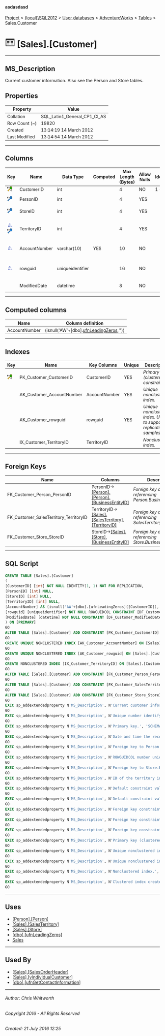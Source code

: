 #### asdasdasd

[Project](../../../../index.md) > [(local)\\SQL2012](../../../index.md) > [User databases](../../index.md) > [AdventureWorks](../index.md) > [Tables](Tables.md) > Sales.Customer

# ![Tables](../../../../Images/Table32.png) [Sales].[Customer]

---

## <a name="#description"></a>MS_Description

Current customer information. Also see the Person and Store tables.

## <a name="#properties"></a>Properties

| Property | Value |
|---|---|
| Collation | SQL_Latin1_General_CP1_CI_AS |
| Row Count (~) | 19820 |
| Created | 13:14:19 14 March 2012 |
| Last Modified | 13:14:54 14 March 2012 |


---

## <a name="#columns"></a>Columns

| Key | Name | Data Type | Computed | Max Length (Bytes) | Allow Nulls | Identity | Identity Replication | Default | Description |
|---|---|---|---|---|---|---|---|---|---|
| [![Cluster Primary Key PK_Customer_CustomerID: CustomerID](../../../../Images/pkcluster.png)](#indexes) | CustomerID | int |  | 4 | NO | 1 - 1 | NO |  | _Primary key._ |
| [![Foreign Keys FK_Customer_Person_PersonID: [Person].[Person].PersonID](../../../../Images/fk.png)](#foreignkeys) | PersonID | int |  | 4 | YES |  |  |  | _Foreign key to Person.BusinessEntityID_ |
| [![Foreign Keys FK_Customer_Store_StoreID: [Sales].[Store].StoreID](../../../../Images/fk.png)](#foreignkeys) | StoreID | int |  | 4 | YES |  |  |  | _Foreign key to Store.BusinessEntityID_ |
| [![Indexes IX_Customer_TerritoryID](../../../../Images/Index.png)](#indexes)[![Foreign Keys FK_Customer_SalesTerritory_TerritoryID: [Sales].[SalesTerritory].TerritoryID](../../../../Images/fk.png)](#foreignkeys) | TerritoryID | int |  | 4 | YES |  |  |  | _ID of the territory in which the customer is located. Foreign key to SalesTerritory.SalesTerritoryID._ |
| [![Indexes AK_Customer_AccountNumber](../../../../Images/Index.png)](#indexes) | AccountNumber | varchar(10) | YES | 10 | NO |  |  |  | _Unique number identifying the customer assigned by the accounting system._ |
| [![Indexes AK_Customer_rowguid](../../../../Images/Index.png)](#indexes) | rowguid | uniqueidentifier |  | 16 | NO |  |  | (newid()) | _ROWGUIDCOL number uniquely identifying the record. Used to support a merge replication sample._ |
|  | ModifiedDate | datetime |  | 8 | NO |  |  | (getdate()) | _Date and time the record was last updated._ |


---

## <a name="#computedcolumns"></a>Computed columns

| Name | Column definition |
|---|---|
| AccountNumber | (isnull('AW'+[dbo].[ufnLeadingZeros]([CustomerID]),'')) |


---

## <a name="#indexes"></a>Indexes

| Key | Name | Key Columns | Unique | Description |
|---|---|---|---|---|
| [![Cluster Primary Key PK_Customer_CustomerID: CustomerID](../../../../Images/pkcluster.png)](#indexes) | PK_Customer_CustomerID | CustomerID | YES | _Primary key (clustered) constraint_ |
|  | AK_Customer_AccountNumber | AccountNumber | YES | _Unique nonclustered index._ |
|  | AK_Customer_rowguid | rowguid | YES | _Unique nonclustered index. Used to support replication samples._ |
|  | IX_Customer_TerritoryID | TerritoryID |  | _Nonclustered index._ |


---

## <a name="#foreignkeys"></a>Foreign Keys

| Name | Columns | Description |
|---|---|---|
| FK_Customer_Person_PersonID | PersonID->[[Person].[Person].[BusinessEntityID]](Person.md) | _Foreign key constraint referencing Person.BusinessEntityID._ |
| FK_Customer_SalesTerritory_TerritoryID | TerritoryID->[[Sales].[SalesTerritory].[TerritoryID]](SalesTerritory.md) | _Foreign key constraint referencing SalesTerritory.TerritoryID._ |
| FK_Customer_Store_StoreID | StoreID->[[Sales].[Store].[BusinessEntityID]](Store.md) | _Foreign key constraint referencing Store.BusinessEntityID._ |


---

## <a name="#sqlscript"></a>SQL Script

```sql
CREATE TABLE [Sales].[Customer]
(
[CustomerID] [int] NOT NULL IDENTITY(1, 1) NOT FOR REPLICATION,
[PersonID] [int] NULL,
[StoreID] [int] NULL,
[TerritoryID] [int] NULL,
[AccountNumber] AS (isnull('AW'+[dbo].[ufnLeadingZeros]([CustomerID]),'')),
[rowguid] [uniqueidentifier] NOT NULL ROWGUIDCOL CONSTRAINT [DF_Customer_rowguid] DEFAULT (newid()),
[ModifiedDate] [datetime] NOT NULL CONSTRAINT [DF_Customer_ModifiedDate] DEFAULT (getdate())
) ON [PRIMARY]
GO
ALTER TABLE [Sales].[Customer] ADD CONSTRAINT [PK_Customer_CustomerID] PRIMARY KEY CLUSTERED  ([CustomerID]) ON [PRIMARY]
GO
CREATE UNIQUE NONCLUSTERED INDEX [AK_Customer_AccountNumber] ON [Sales].[Customer] ([AccountNumber]) ON [PRIMARY]
GO
CREATE UNIQUE NONCLUSTERED INDEX [AK_Customer_rowguid] ON [Sales].[Customer] ([rowguid]) ON [PRIMARY]
GO
CREATE NONCLUSTERED INDEX [IX_Customer_TerritoryID] ON [Sales].[Customer] ([TerritoryID]) ON [PRIMARY]
GO
ALTER TABLE [Sales].[Customer] ADD CONSTRAINT [FK_Customer_Person_PersonID] FOREIGN KEY ([PersonID]) REFERENCES [Person].[Person] ([BusinessEntityID])
GO
ALTER TABLE [Sales].[Customer] ADD CONSTRAINT [FK_Customer_SalesTerritory_TerritoryID] FOREIGN KEY ([TerritoryID]) REFERENCES [Sales].[SalesTerritory] ([TerritoryID])
GO
ALTER TABLE [Sales].[Customer] ADD CONSTRAINT [FK_Customer_Store_StoreID] FOREIGN KEY ([StoreID]) REFERENCES [Sales].[Store] ([BusinessEntityID])
GO
EXEC sp_addextendedproperty N'MS_Description', N'Current customer information. Also see the Person and Store tables.', 'SCHEMA', N'Sales', 'TABLE', N'Customer', NULL, NULL
GO
EXEC sp_addextendedproperty N'MS_Description', N'Unique number identifying the customer assigned by the accounting system.', 'SCHEMA', N'Sales', 'TABLE', N'Customer', 'COLUMN', N'AccountNumber'
GO
EXEC sp_addextendedproperty N'MS_Description', N'Primary key.', 'SCHEMA', N'Sales', 'TABLE', N'Customer', 'COLUMN', N'CustomerID'
GO
EXEC sp_addextendedproperty N'MS_Description', N'Date and time the record was last updated.', 'SCHEMA', N'Sales', 'TABLE', N'Customer', 'COLUMN', N'ModifiedDate'
GO
EXEC sp_addextendedproperty N'MS_Description', N'Foreign key to Person.BusinessEntityID', 'SCHEMA', N'Sales', 'TABLE', N'Customer', 'COLUMN', N'PersonID'
GO
EXEC sp_addextendedproperty N'MS_Description', N'ROWGUIDCOL number uniquely identifying the record. Used to support a merge replication sample.', 'SCHEMA', N'Sales', 'TABLE', N'Customer', 'COLUMN', N'rowguid'
GO
EXEC sp_addextendedproperty N'MS_Description', N'Foreign key to Store.BusinessEntityID', 'SCHEMA', N'Sales', 'TABLE', N'Customer', 'COLUMN', N'StoreID'
GO
EXEC sp_addextendedproperty N'MS_Description', N'ID of the territory in which the customer is located. Foreign key to SalesTerritory.SalesTerritoryID.', 'SCHEMA', N'Sales', 'TABLE', N'Customer', 'COLUMN', N'TerritoryID'
GO
EXEC sp_addextendedproperty N'MS_Description', N'Default constraint value of GETDATE()', 'SCHEMA', N'Sales', 'TABLE', N'Customer', 'CONSTRAINT', N'DF_Customer_ModifiedDate'
GO
EXEC sp_addextendedproperty N'MS_Description', N'Default constraint value of NEWID()', 'SCHEMA', N'Sales', 'TABLE', N'Customer', 'CONSTRAINT', N'DF_Customer_rowguid'
GO
EXEC sp_addextendedproperty N'MS_Description', N'Foreign key constraint referencing Person.BusinessEntityID.', 'SCHEMA', N'Sales', 'TABLE', N'Customer', 'CONSTRAINT', N'FK_Customer_Person_PersonID'
GO
EXEC sp_addextendedproperty N'MS_Description', N'Foreign key constraint referencing SalesTerritory.TerritoryID.', 'SCHEMA', N'Sales', 'TABLE', N'Customer', 'CONSTRAINT', N'FK_Customer_SalesTerritory_TerritoryID'
GO
EXEC sp_addextendedproperty N'MS_Description', N'Foreign key constraint referencing Store.BusinessEntityID.', 'SCHEMA', N'Sales', 'TABLE', N'Customer', 'CONSTRAINT', N'FK_Customer_Store_StoreID'
GO
EXEC sp_addextendedproperty N'MS_Description', N'Primary key (clustered) constraint', 'SCHEMA', N'Sales', 'TABLE', N'Customer', 'CONSTRAINT', N'PK_Customer_CustomerID'
GO
EXEC sp_addextendedproperty N'MS_Description', N'Unique nonclustered index.', 'SCHEMA', N'Sales', 'TABLE', N'Customer', 'INDEX', N'AK_Customer_AccountNumber'
GO
EXEC sp_addextendedproperty N'MS_Description', N'Unique nonclustered index. Used to support replication samples.', 'SCHEMA', N'Sales', 'TABLE', N'Customer', 'INDEX', N'AK_Customer_rowguid'
GO
EXEC sp_addextendedproperty N'MS_Description', N'Nonclustered index.', 'SCHEMA', N'Sales', 'TABLE', N'Customer', 'INDEX', N'IX_Customer_TerritoryID'
GO
EXEC sp_addextendedproperty N'MS_Description', N'Clustered index created by a primary key constraint.', 'SCHEMA', N'Sales', 'TABLE', N'Customer', 'INDEX', N'PK_Customer_CustomerID'
GO

```


---

## <a name="#uses"></a>Uses

* [[Person].[Person]](Person.md)
* [[Sales].[SalesTerritory]](SalesTerritory.md)
* [[Sales].[Store]](Store.md)
* [[dbo].[ufnLeadingZeros]](../Programmability/Functions/Scalar-valued_Functions/ufnLeadingZeros.md)
* [Sales](../Security/Schemas/Sales.md)


---

## <a name="#usedby"></a>Used By

* [[Sales].[SalesOrderHeader]](SalesOrderHeader.md)
* [[Sales].[vIndividualCustomer]](../Views/vIndividualCustomer.md)
* [[dbo].[ufnGetContactInformation]](../Programmability/Functions/Table-valued_Functions/ufnGetContactInformation.md)


---

###### Author:  Chris Whitworth

###### Copyright 2016 - All Rights Reserved

###### Created: 21 July 2016 12:25

